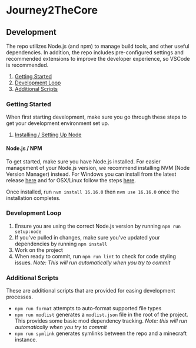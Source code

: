 # Journey2TheCore

## Development

The repo utilizes Node.js (and npm) to manage build tools, and other useful dependencies. In addition, the repo includes pre-configured settings and recommended extensions to improve the developer experience, so VSCode is recommended.

1. [Getting Started](#getting-started)
2. [Development Loop](#development-loop)
3. [Additional Scripts](#additional-scripts)

### Getting Started

When first starting development, make sure you go through these steps to get your development environment set up.

1. [Installing / Setting Up Node](#nodejs--npm)

#### Node.js / NPM

To get started, make sure you have Node.js installed. For easier management of your Node.js version, we recommend installing NVM (Node Version Manager) instead. For Windows you can install from the latest release [here](https://github.com/coreybutler/nvm-windows/releases) and for OSX/Linux follow the steps [here](https://github.com/nvm-sh/nvm#installing-and-updating).

Once installed, run `nvm install 16.16.0` then `nvm use 16.16.0` once the installation completes.

### Development Loop

1. Ensure you are using the correct Node.js version by running `npm run setup:node`
2. If you've pulled in changes, make sure you've updated your dependencies by running `npm install`
3. Work on the project
4. When ready to commit, run `npm run lint` to check for code styling issues. _Note: This will run automatically when you try to commit_

### Additional Scripts

These are additional scripts that are provided for easing development processes.

- `npm run format` attempts to auto-format supported file types
- `npm run modlist` generates a `modlist.json` file in the root of the project. This provides some basic mod dependency tracking. _Note: this will run automatically when you try to commit_
- `npm run symlink` generates symlinks between the repo and a minecraft instance.
